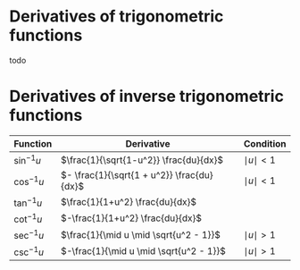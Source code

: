 # Derivatives of trigonometric functions
todo

# Derivatives of inverse trigonometric functions
| Function       | Derivative                                 | Condition         |
| -------------- | ------------------------------------------ | ----------------- |
| $\sin^{-1} u$  | $\frac{1}{\sqrt{1-u^2}} \frac{du}{dx}$     | $\mid u \mid < 1$ |
| $\cos^{-1}{u}$ | $- \frac{1}{\sqrt{1 + u^2}} \frac{du}{dx}$ | $\mid u \mid < 1$ |
| $\tan^{-1}u$   | $\frac{1}{1+u^2} \frac{du}{dx}$            |                   |
| $\cot^{-1}u$   | $-\frac{1}{1+u^2} \frac{du}{dx}$           |                   |
| $\sec^{-1}u$   | $\frac{1}{\mid u \mid \sqrt{u^2 - 1}}$     | $\mid u \mid > 1$ |
| $\csc^{-1}u$   | $-\frac{1}{\mid u \mid \sqrt{u^2 - 1}}$    | $\mid u \mid > 1$ |
